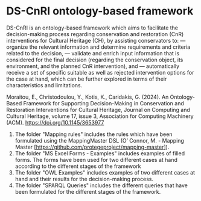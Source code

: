 # DS-CnRI ontology-based framework

DS-CnRI is an ontology-based framework which aims to facilitate the decision-making process regarding conservation and restoration (CnR) interventions for Cultural Heritage (CH), by assisting conservators to:
— organize the relevant information and determine requirements and criteria related to the decision,
— validate and enrich input information that is considered for the final decision (regarding the
conservation object, its environment, and the planned CnR intervention), and
— automatically receive a set of specific suitable as well as rejected intervention options for the
case at hand, which can be further explored in terms of their characteristics and limitations.


Moraitou, E., Christodoulou, Y., Kotis, K., Caridakis, G. (2024). An Ontology-Based Framework for Supporting Decision-Making in Conservation and Restoration Interventions for Cultural Heritage, Journal on Computing and Cultural Heritage, volume 17, issue 3, Association for Computing Machinery (ACM). https://doi.org/10.1145/3653977


1. The folder "Mapping rules" includes the rules which have been formulated using the MappingMaster DSL (O’ Connor, M. - Mapping Master [https://github.com/protegeproject/mapping-master]).
2. The folder "MS Excel Forms - Examples" includes examples of filled forms. The forms have been used for two different cases at hand according to the different stages of the framework
3. The folder "OWL Examples" includes examples of two different cases at hand and their results for the decision-making process.
4. The folder "SPARQL Queries" includes the different queries that have been formulated for the different stages of the framework.
